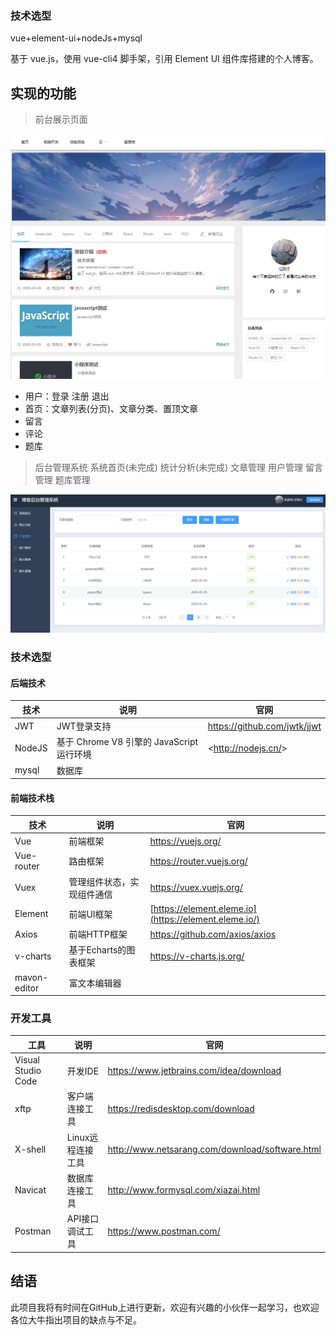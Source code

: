 ### 技术选型

vue+element-ui+nodeJs+mysql

基于 vue.js，使用 vue-cli4 脚手架，引用 Element UI 组件库搭建的个人博客。

## 实现的功能



> 前台展示页面

![](.\assets\home.jpg)

- 用户：登录 注册 退出
- 首页：文章列表(分页)、文章分类、置顶文章
- 留言
- 评论
- 题库

> 后台管理系统
> 系统首页(未完成)
> 统计分析(未完成)
> 文章管理
> 用户管理
> 留言管理
> 题库管理

![](.\assets\admin.jpg)

### 技术选型

#### 后端技术

| 技术   | 说明                                      | 官网                           |
| ------ | ----------------------------------------- | ------------------------------ |
| JWT    | JWT登录支持                               | <https://github.com/jwtk/jjwt> |
| NodeJS | 基于 Chrome V8 引擎的 JavaScript 运行环境 | <<http://nodejs.cn/>>          |
| mysql  | 数据库                                    |                                |

#### 前端技术栈

| 技术         | 说明                       | 官网                                                  |
| ------------ | -------------------------- | ----------------------------------------------------- |
| Vue          | 前端框架                   | <https://vuejs.org/>                                  |
| Vue-router   | 路由框架                   | <https://router.vuejs.org/>                           |
| Vuex         | 管理组件状态，实现组件通信 | <https://vuex.vuejs.org/>                             |
| Element      | 前端UI框架                 | [https://element.eleme.io](https://element.eleme.io/) |
| Axios        | 前端HTTP框架               | <https://github.com/axios/axios>                      |
| v-charts     | 基于Echarts的图表框架      | <https://v-charts.js.org/>                            |
| mavon-editor | 富文本编辑器               |                                                       |

> 

### 开发工具

| 工具               | 说明              | 官网                                              |
| ------------------ | ----------------- | ------------------------------------------------- |
| Visual Studio Code | 开发IDE           | <https://www.jetbrains.com/idea/download>         |
| xftp               | 客户端连接工具    | <https://redisdesktop.com/download>               |
| X-shell            | Linux远程连接工具 | <http://www.netsarang.com/download/software.html> |
| Navicat            | 数据库连接工具    | <http://www.formysql.com/xiazai.html>             |
| Postman            | API接口调试工具   | <https://www.postman.com/>                        |

## 结语

此项目我将有时间在GitHub上进行更新，欢迎有兴趣的小伙伴一起学习，也欢迎各位大牛指出项目的缺点与不足。